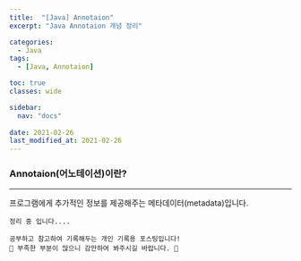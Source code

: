```yaml
---
title:  "[Java] Annotaion"
excerpt: "Java Annotaion 개념 정리"

categories:
  - Java
tags:
  - [Java, Annotaion]

toc: true
classes: wide

sidebar:
  nav: "docs"
 
date: 2021-02-26
last_modified_at: 2021-02-26
---
```


### Annotaion(어노테이션)이란?
---
프로그램에게 추가적인 정보를 제공해주는 메타데이터(metadata)입니다.

```
정리 중 입니다....
```

```
공부하고 참고하여 기록해두는 개인 기록용 포스팅입니다!
🤔 부족한 부분이 많으니 감안하여 봐주시길 바랍니다. 🤔
```